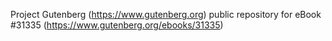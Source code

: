 Project Gutenberg (https://www.gutenberg.org) public repository for eBook #31335 (https://www.gutenberg.org/ebooks/31335)

